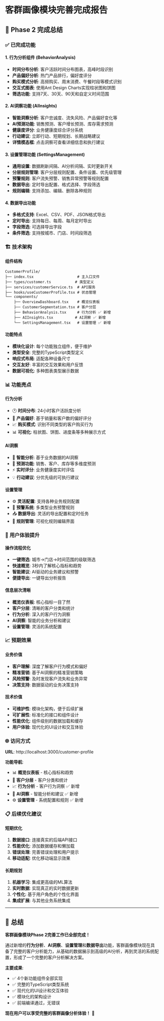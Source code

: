 # 客群画像模块完善完成报告

## 🎉 **Phase 2 完成总结**

### ✅ **已完成功能**

#### 1. **行为分析组件 (BehaviorAnalysis)**
- **时间分布分析**: 客户活跃时间分布图表，高峰时段识别
- **产品偏好分析**: 热门产品排行，偏好度评分
- **购买模式分析**: 高频购买、周末消费、午餐时段等模式识别
- **交互式图表**: 使用Ant Design Charts实现柱状图和饼图
- **筛选功能**: 支持7天、30天、90天和自定义时间范围

#### 2. **AI洞察功能 (AIInsights)**
- **智能洞察分析**: 客户忠诚度、流失风险、产品偏好变化等
- **AI预测功能**: 销售预测、客户增长预测、库存需求预测
- **健康度评分**: 业务健康度综合评分系统
- **行动建议**: 立即行动、短期规划、长期战略建议
- **详情模态框**: 点击洞察可查看详细信息和执行建议

#### 3. **设置管理功能 (SettingsManagement)**
- **通用设置**: 数据刷新间隔、AI分析间隔、实时更新开关
- **分层规则管理**: 客户分层规则配置、条件设置、优先级管理
- **预警规则**: 客户流失预警、销售异常预警等规则配置
- **数据导出**: 定时导出配置、格式选择、字段筛选
- **规则编辑**: 支持添加、编辑、删除各种规则

#### 4. **数据导出功能**
- **多格式支持**: Excel、CSV、PDF、JSON格式导出
- **定时导出**: 支持每日、每周、每月定时导出
- **字段筛选**: 可选择导出字段
- **条件筛选**: 支持按城市、门店、时间段筛选

### 🏗️ **技术架构**

#### **组件结构**
```
CustomerProfile/
├── index.tsx                    # 主入口文件
├── types/customer.ts           # 类型定义
├── services/customerService.ts  # API服务
├── hooks/useCustomerProfile.tsx # 状态管理
└── components/
    ├── OverviewDashboard.tsx    # 概览仪表板
    ├── CustomerSegmentation.tsx # 客户分层
    ├── BehaviorAnalysis.tsx     # 行为分析 ✅ 新增
    ├── AIInsights.tsx          # AI洞察 ✅ 新增
    └── SettingsManagement.tsx   # 设置管理 ✅ 新增
```

#### **功能特点**
- **模块化设计**: 每个功能独立组件，便于维护
- **类型安全**: 完整的TypeScript类型定义
- **响应式布局**: 适配各种设备尺寸
- **交互友好**: 丰富的交互效果和用户反馈
- **数据可视化**: 多种图表类型展示数据

### 📊 **功能亮点**

#### **行为分析**
- 🕐 **时间分布**: 24小时客户活跃度分析
- 🛒 **产品偏好**: 基于销量和客户数的偏好评分
- 📈 **购买模式**: 识别不同类型的客户购买行为
- 📊 **可视化**: 柱状图、饼图、进度条等多种展示方式

#### **AI洞察**
- 🤖 **智能分析**: 基于业务数据的AI洞察
- 🔮 **预测功能**: 销售、客户、库存等多维度预测
- ⚡ **实时评分**: 业务健康度实时评估
- 💡 **行动建议**: 分优先级的可执行建议

#### **设置管理**
- ⚙️ **灵活配置**: 支持各种业务规则配置
- 🔔 **预警系统**: 多类型业务预警规则
- 📤 **数据导出**: 灵活的导出配置和定时任务
- 🎨 **规则管理**: 可视化规则编辑界面

### 🚀 **用户体验提升**

#### **操作流程优化**
- **一键筛选**: 城市→门店→时间范围的级联筛选
- **快速概览**: 3秒内了解核心指标和趋势
- **智能建议**: AI驱动的业务建议和预警
- **便捷导出**: 一键导出分析报告

#### **信息层次清晰**
- **概览仪表板**: 核心指标一目了然
- **客户分层**: 清晰的客户分类和统计
- **行为分析**: 深入的客户行为洞察
- **AI洞察**: 智能的业务分析和建议
- **设置管理**: 灵活的系统配置

### 📈 **预期效果**

#### **业务价值**
- **客户理解**: 深度了解客户行为模式和偏好
- **精准营销**: 基于AI洞察的精准营销策略
- **风险预警**: 及时发现客户流失和业务异常
- **决策支持**: 数据驱动的业务决策支持

#### **技术价值**
- **可维护性**: 模块化架构，便于后续扩展
- **可扩展性**: 标准化的接口和组件设计
- **性能优化**: 组件级别的数据加载和缓存
- **用户体验**: 现代化的UI设计和交互体验

### 🌐 **访问方式**

**URL**: http://localhost:3000/customer-profile

**功能导航**:
- 📊 **概览仪表板** - 核心指标和趋势
- 👥 **客户分层** - 客户分类和统计
- 📈 **行为分析** - 客户行为洞察 ✅ 新增
- 🤖 **AI洞察** - 智能分析和建议 ✅ 新增
- ⚙️ **设置管理** - 系统配置和规则 ✅ 新增

### 📋 **后续优化建议**

#### **短期优化**
1. **数据接口**: 连接真实的后端API接口
2. **性能优化**: 添加数据缓存和懒加载
3. **错误处理**: 完善错误处理和用户提示
4. **移动适配**: 优化移动端显示效果

#### **长期规划**
1. **机器学习**: 集成更高级的ML算法
2. **实时数据**: 实现真正的实时数据更新
3. **个性化**: 基于用户角色的个性化界面
4. **集成扩展**: 与其他业务系统集成

---

## 🎯 **总结**

**客群画像模块Phase 2完善工作已全部完成！** 

通过新增的**行为分析**、**AI洞察**、**设置管理**和**数据导出**功能，客群画像模块现在具备了完整的客户分析能力，从基础的数据展示到高级的AI分析，再到灵活的系统配置，形成了一个完整的客户分析解决方案。

**主要成果**:
- ✅ 4个新功能组件全部实现
- ✅ 完整的TypeScript类型系统
- ✅ 现代化的UI设计和交互体验
- ✅ 模块化的架构设计
- ✅ 前端编译通过，无错误

**现在用户可以享受完整的客群画像分析体验！** 🚀
